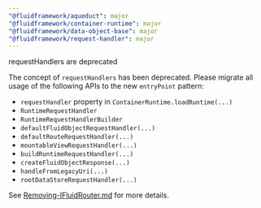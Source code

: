 ```yaml
---
"@fluidframework/aqueduct": major
"@fluidframework/container-runtime": major
"@fluidframework/data-object-base": major
"@fluidframework/request-handler": major
---
```


requestHandlers are deprecated

The concept of `requestHandlers` has been deprecated. Please migrate all usage of the following APIs to the new `entryPoint` pattern:

-   `requestHandler` property in `ContainerRuntime.loadRuntime(...)`
-   `RuntimeRequestHandler`
-   `RuntimeRequestHandlerBuilder`
-   `defaultFluidObjectRequestHandler(...)`
-   `defaultRouteRequestHandler(...)`
-   `mountableViewRequestHandler(...)`
-   `buildRuntimeRequestHandler(...)`
-   `createFluidObjectResponse(...)`
-   `handleFromLegacyUri(...)`
-   `rootDataStoreRequestHandler(...)`

See [Removing-IFluidRouter.md](https://github.com/microsoft/FluidFramework/blob/main/packages/common/core-interfaces/Removing-IFluidRouter.md) for more details.
